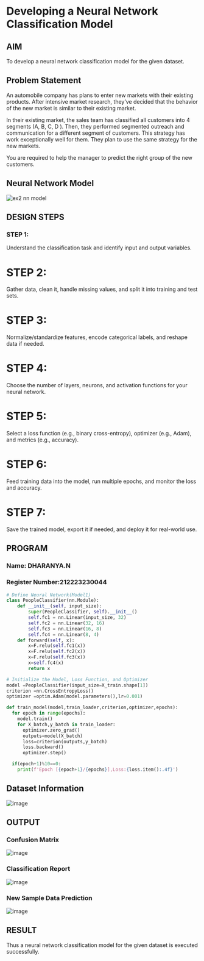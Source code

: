# Developing a Neural Network Classification Model

## AIM

To develop a neural network classification model for the given dataset.

## Problem Statement

An automobile company has plans to enter new markets with their existing products. After intensive market research, they’ve decided that the behavior of the new market is similar to their existing market.

In their existing market, the sales team has classified all customers into 4 segments (A, B, C, D ). Then, they performed segmented outreach and communication for a different segment of customers. This strategy has work exceptionally well for them. They plan to use the same strategy for the new markets.

You are required to help the manager to predict the right group of the new customers.

## Neural Network Model

![ex2 nn model](https://github.com/user-attachments/assets/fe7ea189-ad13-4753-9c96-3a06b43a0674)


## DESIGN STEPS
### STEP 1:
Understand the classification task and identify input and output variables.

# STEP 2:
Gather data, clean it, handle missing values, and split it into training and test sets.

# STEP 3:
Normalize/standardize features, encode categorical labels, and reshape data if needed.

# STEP 4:
Choose the number of layers, neurons, and activation functions for your neural network.

# STEP 5:
Select a loss function (e.g., binary cross-entropy), optimizer (e.g., Adam), and metrics (e.g., accuracy).

# STEP 6:
Feed training data into the model, run multiple epochs, and monitor the loss and accuracy.

# STEP 7:
Save the trained model, export it if needed, and deploy it for real-world use.

## PROGRAM

### Name: DHARANYA.N
### Register Number:212223230044

```python
# Define Neural Network(Model1)
class PeopleClassifier(nn.Module):
    def __init__(self, input_size):
        super(PeopleClassifier, self).__init__()
        self.fc1 = nn.Linear(input_size, 32)
        self.fc2 = nn.Linear(32, 16)
        self.fc3 = nn.Linear(16, 8)
        self.fc4 = nn.Linear(8, 4)
    def forward(self, x):
        x=F.relu(self.fc1(x))
        x=F.relu(self.fc2(x))
        x=F.relu(self.fc3(x))
        x=self.fc4(x)
        return x
```
```python
# Initialize the Model, Loss Function, and Optimizer
model =PeopleClassifier(input_size=X_train.shape[1])
criterion =nn.CrossEntropyLoss()
optimizer =optim.Adam(model.parameters(),lr=0.001)

```
```python
def train_model(model,train_loader,criterion,optimizer,epochs):
  for epoch in range(epochs):
    model.train()
    for X_batch,y_batch in train_loader:
      optimizer.zero_grad()
      outputs=model(X_batch)
      loss=criterion(outputs,y_batch)
      loss.backward()
      optimizer.step()

  if(epoch+1)%10==0:
    print(f'Epoch [{epoch+1}/{epochs}],Loss:{loss.item():.4f}')
```

## Dataset Information

![image](https://github.com/user-attachments/assets/18bee10f-1b3a-4985-bf72-5c2e02415366)

## OUTPUT

### Confusion Matrix
![image](https://github.com/user-attachments/assets/b84bd492-092b-43d4-ba91-f68da4fed355)

### Classification Report

![image](https://github.com/user-attachments/assets/193e3c0a-dfee-438d-820a-e6027d588fa4)

### New Sample Data Prediction
![image](https://github.com/user-attachments/assets/8583de49-b1fa-4860-95a1-f04603f6911a)

## RESULT
Thus a neural network classification model for the given dataset is executed successfully.
